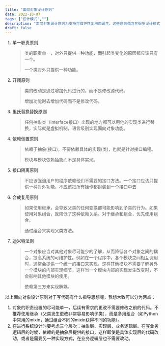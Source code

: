 ```yaml
---
title: "面向对象设计原则"
date: 2022-10-07
tags: ["设计模式",""]
description: "面向对象设计原则为支持可维护性复用而诞生，这些原则蕴含在很多设计模式中，它们是从许多设计方案中总结出的指导性原则。"
draft: false
---
```


1. 单一职责原则

   > 类的职责单一，对外只提供一种功能，而引起类变化的原因都应该只有一个。
   >
   > 一个类对外只提供一种功能。

2. 开闭原则

   > 类的改动是通过增加代码进行的，而不是修改源代码。
   >
   > 增加功能时去增加代码而不是修改代码。

3. 里氏替换替换原则

   > 任何抽象类（interface接口）出现的地方都可以用他的实现类进行替换，实际就是虚拟机制，语言级别实现面向对象功能。

4. 依赖倒置原则

   > 依赖于抽象(接口)，不要依赖具体的实现(类)，也就是针对接口编程。
   >
   > 模块与模块依赖抽象而不是具体实现。

5. 接口隔离原则

   > 不应该强迫用户的程序依赖他们不需要的接口方法。一个接口应该只提供一种对外功能，不应该把所有操作都封装到一个接口中去

6. 合成复用原则

   > 如果使用继承，会导致父类的任何变换都可能影响到子类的行为。如果使用对象组合，就降低了这种依赖关系。对于继承和组合，优先使用组合。
   >
   > 通过组合来实现父类方法。

7. 迪米特法则

   > 一个对象应当对其他对象尽可能少的了解，从而降低各个对象之间的耦合，提高系统的可维护性。例如在一个程序中，各个模块之间相互调用时，通常会提供一个统一的接口来实现。这样其他模块不需要了解另外一个模块的内部实现细节，这样当一个模块内部的实现发生改变时，不会影响其他模块的使用。
   >
   > 依赖第三方来实现解耦。

以上面向对象设计原则对于写代码有什么指导思想呢，我想大致可以分为两点：

1. 对象的职责设置的尽可能单一，后续有需求的更改不需要修改之前的代码。不推荐使用继承（父类发生更改非常容易影响子类），而是多用组合（如Python中常用的mixin，通过组合不同的mixin获得不同的功能）。
2. 在进行系统设计时要考虑三个层次：抽象层、实现层、业务逻辑层。在写业务逻辑层的时候，依赖的是抽象层提供的接口，这样即使是具体实现层的代码改动，或者是需要另一种实现方式，在业务逻辑层也不需要改动。

